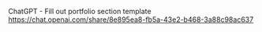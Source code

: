 ChatGPT - Fill out portfolio section template
	https://chat.openai.com/share/8e895ea8-fb5a-43e2-b468-3a88c98ac637